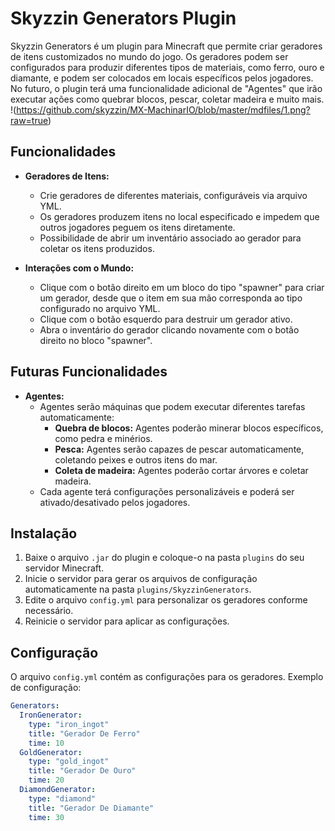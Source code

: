 # Skyzzin Generators Plugin

Skyzzin Generators é um plugin para Minecraft que permite criar geradores de itens customizados no mundo do jogo. Os geradores podem ser configurados para produzir diferentes tipos de materiais, como ferro, ouro e diamante, e podem ser colocados em locais específicos pelos jogadores. No futuro, o plugin terá uma funcionalidade adicional de "Agentes" que irão executar ações como quebrar blocos, pescar, coletar madeira e muito mais.
!(https://github.com/skyzzin/MX-MachinarIO/blob/master/mdfiles/1.png?raw=true)
## Funcionalidades

- **Geradores de Itens:**
  - Crie geradores de diferentes materiais, configuráveis via arquivo YML.
  - Os geradores produzem itens no local especificado e impedem que outros jogadores peguem os itens diretamente.
  - Possibilidade de abrir um inventário associado ao gerador para coletar os itens produzidos.

- **Interações com o Mundo:**
  - Clique com o botão direito em um bloco do tipo "spawner" para criar um gerador, desde que o item em sua mão corresponda ao tipo configurado no arquivo YML.
  - Clique com o botão esquerdo para destruir um gerador ativo.
  - Abra o inventário do gerador clicando novamente com o botão direito no bloco "spawner".

## Futuras Funcionalidades

- **Agentes:**
  - Agentes serão máquinas que podem executar diferentes tarefas automaticamente:
    - **Quebra de blocos:** Agentes poderão minerar blocos específicos, como pedra e minérios.
    - **Pesca:** Agentes serão capazes de pescar automaticamente, coletando peixes e outros itens do mar.
    - **Coleta de madeira:** Agentes poderão cortar árvores e coletar madeira.
  - Cada agente terá configurações personalizáveis e poderá ser ativado/desativado pelos jogadores.

## Instalação

1. Baixe o arquivo `.jar` do plugin e coloque-o na pasta `plugins` do seu servidor Minecraft.
2. Inicie o servidor para gerar os arquivos de configuração automaticamente na pasta `plugins/SkyzzinGenerators`.
3. Edite o arquivo `config.yml` para personalizar os geradores conforme necessário.
4. Reinicie o servidor para aplicar as configurações.

## Configuração

O arquivo `config.yml` contém as configurações para os geradores. Exemplo de configuração:

```yaml
Generators:
  IronGenerator:
    type: "iron_ingot"
    title: "Gerador De Ferro"
    time: 10
  GoldGenerator:
    type: "gold_ingot"
    title: "Gerador De Ouro"
    time: 20
  DiamondGenerator:
    type: "diamond"
    title: "Gerador De Diamante"
    time: 30
